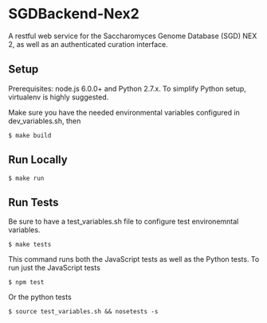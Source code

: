 # SGDBackend-Nex2

A restful web service for the Saccharomyces Genome Database (SGD) NEX 2, as well as an authenticated curation interface.

## Setup

Prerequisites: node.js 6.0.0+ and Python 2.7.x.  To simplify Python setup, virtualenv is highly suggested.

Make sure you have the needed environmental variables configured in dev_variables.sh, then

    $ make build

## Run Locally

    $ make run

## Run Tests

Be sure to have a test_variables.sh file to configure test environemntal variables.

    $ make tests

This command runs both the JavaScript tests as well as the Python tests.  To run just the JavaScript tests

    $ npm test

Or the python tests

    $ source test_variables.sh && nosetests -s
